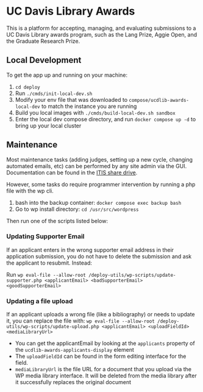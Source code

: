 # UC Davis Library Awards

This is a platform for accepting, managing, and evaluating submissions to a UC Davis Library awards program, such as the Lang Prize, Aggie Open, and the Graduate Research Prize.

## Local Development

To get the app up and running on your machine:

1. `cd deploy`
2. Run `./cmds/init-local-dev.sh`
3. Modify your env file that was downloaded to `compose/ucdlib-awards-local-dev` to match the instance you are running
4. Build you local images with `./cmds/build-local-dev.sh sandbox`
5.  Enter the local dev compose directory, and run `docker compose up -d` to bring up your local cluster


## Maintenance
Most maintenance tasks (adding judges, setting up a new cycle, changing automated emails, etc) can be performed by any site admin via the GUI. Documentation can be found in the [ITIS share drive](https://drive.google.com/drive/folders/1zIPVWnY__DCTLBaRyEYrDT1sZVOsssQF).

However, some tasks do require programmer intervention by running a php file with the wp cli.
1. bash into the backup container: `docker compose exec backup bash`
2. Go to wp install directory: `cd /usr/src/wordpress`

Then run one of the scripts listed below:

### Updating Supporter Email
If an applicant enters in the wrong supporter email address in their application submission, you do not have to delete the submission and ask the applicant to resubmit. Instead:

Run `wp eval-file --allow-root /deploy-utils/wp-scripts/update-supporter.php <applicantEmail> <badSupporterEmail> <goodSupporterEmail>`

### Updating a file upload
If an applicant uploads a wrong file (like a bibliography) or needs to update it, you can replace the file with:
`wp eval-file --allow-root /deploy-utils/wp-scripts/update-upload.php <applicantEmail> <uploadFieldId> <mediaLibraryUrl>`

- You can get the applicantEmail by looking at the `applicants` property of the `ucdlib-awards-applicants-display` element
- The `uploadFieldId` can be found in the form editing interface for the field.
- `mediaLibraryUrl` is the file URL for a document that you upload via the WP media library interface. It will be deleted from the media library after it successfully replaces the original document

